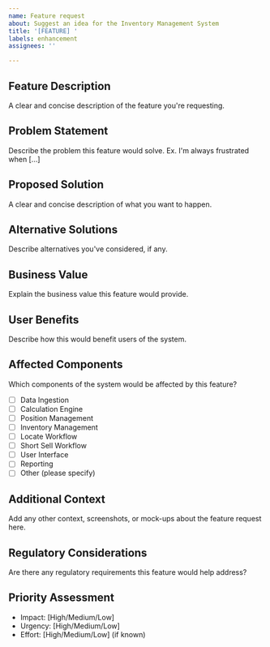 ```yaml
---
name: Feature request
about: Suggest an idea for the Inventory Management System
title: '[FEATURE] '
labels: enhancement
assignees: ''

---
```


## Feature Description
A clear and concise description of the feature you're requesting.

## Problem Statement
Describe the problem this feature would solve. Ex. I'm always frustrated when [...]

## Proposed Solution
A clear and concise description of what you want to happen.

## Alternative Solutions
Describe alternatives you've considered, if any.

## Business Value
Explain the business value this feature would provide.

## User Benefits
Describe how this would benefit users of the system.

## Affected Components
Which components of the system would be affected by this feature?
- [ ] Data Ingestion
- [ ] Calculation Engine
- [ ] Position Management
- [ ] Inventory Management
- [ ] Locate Workflow
- [ ] Short Sell Workflow
- [ ] User Interface
- [ ] Reporting
- [ ] Other (please specify)

## Additional Context
Add any other context, screenshots, or mock-ups about the feature request here.

## Regulatory Considerations
Are there any regulatory requirements this feature would help address?

## Priority Assessment
- Impact: [High/Medium/Low]
- Urgency: [High/Medium/Low]
- Effort: [High/Medium/Low] (if known)